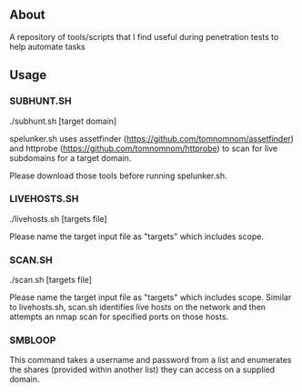## About

A repository of tools/scripts that I find useful during penetration tests to help automate tasks

## Usage

### SUBHUNT.SH
./subhunt.sh [target domain]

spelunker.sh uses assetfinder (https://github.com/tomnomnom/assetfinder) and httprobe (https://github.com/tomnomnom/httprobe) to scan for live subdomains for a target domain.

Please download those tools before running spelunker.sh.

### LIVEHOSTS.SH

./livehosts.sh [targets file]

Please name the target input file as "targets" which includes scope.

### SCAN.SH

./scan.sh [targets file]

Please name the target input file as "targets" which includes scope. Similar to livehosts.sh, scan.sh identifies live hosts on the network and then attempts an nmap scan for specified ports on those hosts.

### SMBLOOP

This command takes a username and password from a list and enumerates the shares (provided within another list) they can access on a supplied domain.


